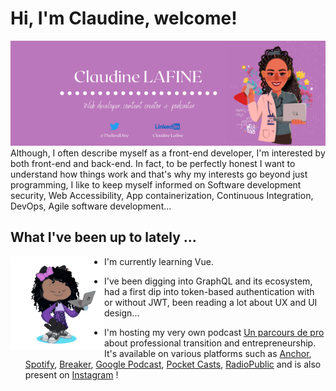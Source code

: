 # Hi, I'm Claudine, welcome!

<img src="https://github.com/Giannah/Giannah/blob/master/GithubBanner2.png" width="950" alt="TheRealDine-GithubBanner">
Although, I often describe myself as a front-end developer, I'm interested by both front-end and back-end.
In fact, to be perfectly honest I want to understand how things work and that's why my interests go beyond just programming, I like to keep myself informed on Software development security, Web Accessibility, App containerization, Continuous Integration, DevOps, Agile software development...

## What I've been up to lately ...

<img src="https://github.com/Giannah/Giannah/blob/master/GiannahOctocat/Octocat-Giannah-unscreen.gif?raw=true" align="left" width="150" height="150" alt="OctoGiannah" display="Inline-block">

- I'm currently learning Vue.

- I've been digging into GraphQL and its ecosystem, had a first dip into token-based authentication with or without JWT, been reading a lot about UX and UI design...

- I'm hosting my very own podcast [Un parcours de pro](https://anchor.fm/unparcoursdepro) about professional transition and entrepreneurship. It's available on various platforms such as [Anchor](https://anchor.fm/unparcoursdepro), [Spotify](https://open.spotify.com/show/0i5WRWa2klolSFpxE5zgoD), [Breaker](https://www.breaker.audio/un-parcours-de-pro), [Google Podcast](https://www.google.com/podcasts?feed=aHR0cHM6Ly9hbmNob3IuZm0vcy81MGI3MzI4NC9wb2RjYXN0L3Jzcw==), [Pocket Casts](https://pca.st/kmcl8rah), [RadioPublic](https://radiopublic.com/un-parcours-de-pro-8XdrkA) and is also present on [Instagram](https://instagram.com/un_parcours_de_pro/) !
